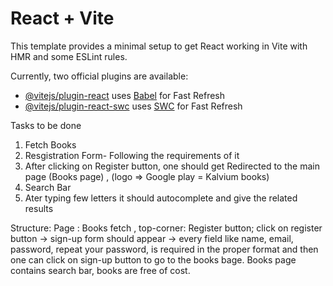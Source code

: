 # React + Vite

This template provides a minimal setup to get React working in Vite with HMR and some ESLint rules.

Currently, two official plugins are available:

- [@vitejs/plugin-react](https://github.com/vitejs/vite-plugin-react/blob/main/packages/plugin-react/README.md) uses [Babel](https://babeljs.io/) for Fast Refresh
- [@vitejs/plugin-react-swc](https://github.com/vitejs/vite-plugin-react-swc) uses [SWC](https://swc.rs/) for Fast Refresh





Tasks to be done
1. Fetch Books
2. Resgistration Form- Following the requirements of it 
3. After clicking on Register button, one should get Redirected to the main page
   (Books page) , (logo => Google play = Kalvium books)
4. Search Bar
5. Ater typing few letters it should autocomplete and give the related results

Structure: 
Page  : Books fetch , top-corner: Register button; click on register button -> sign-up form should appear -> every field like name, email, password, repeat your password, is required in the proper format and then one can click on sign-up button to go to the books bage.
Books page contains search bar, books are free of cost.